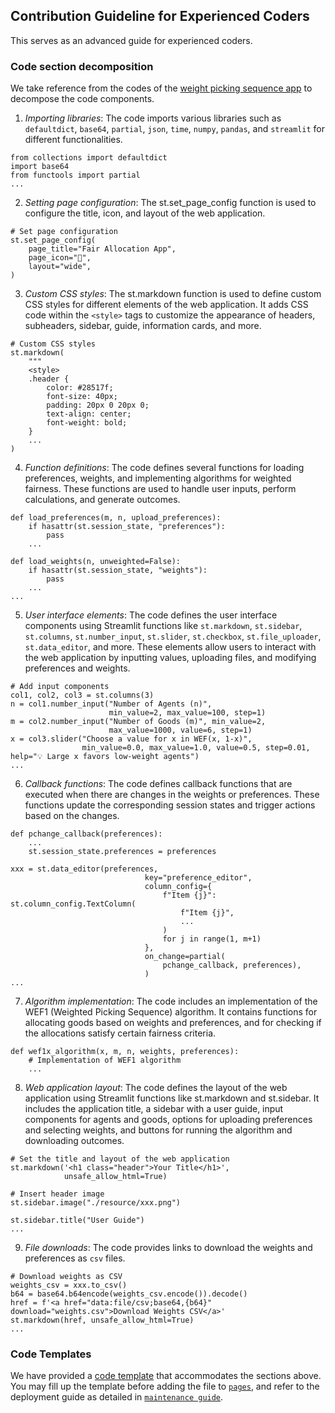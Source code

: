 ## Contribution Guideline for Experienced Coders

This serves as an advanced guide for experienced coders. 

### Code section decomposition

We take reference from the codes of the [weight picking sequence app](../pages/1_%F0%9F%8D%8A_Weighted_Picking_Sequence.py) to decompose the code components.

1. *Importing libraries*: The code imports various libraries such as `defaultdict`, `base64`, `partial`, `json`, `time`, `numpy`, `pandas`, and `streamlit` for different functionalities.

```
from collections import defaultdict
import base64
from functools import partial
...
```

2. *Setting page configuration*: The st.set_page_config function is used to configure the title, icon, and layout of the web application.

```
# Set page configuration
st.set_page_config(
    page_title="Fair Allocation App",
    page_icon="🍊",
    layout="wide",
)
```

3. *Custom CSS styles*: The st.markdown function is used to define custom CSS styles for different elements of the web application. It adds CSS code within the `<style>` tags to customize the appearance of headers, subheaders, sidebar, guide, information cards, and more.

```
# Custom CSS styles
st.markdown(
    """
    <style>
    .header {
        color: #28517f;
        font-size: 40px;
        padding: 20px 0 20px 0;
        text-align: center;
        font-weight: bold;
    }
    ...
)
```

4. *Function definitions*: The code defines several functions for loading preferences, weights, and implementing algorithms for weighted fairness. These functions are used to handle user inputs, perform calculations, and generate outcomes.

```
def load_preferences(m, n, upload_preferences):
    if hasattr(st.session_state, "preferences"):
        pass
    ...

def load_weights(n, unweighted=False):
    if hasattr(st.session_state, "weights"):
        pass
    ...
...
```

5. *User interface elements*: The code defines the user interface components using Streamlit functions like `st.markdown`, `st.sidebar`, `st.columns`, `st.number_input`, `st.slider`, `st.checkbox`, `st.file_uploader`, `st.data_editor`, and more. These elements allow users to interact with the web application by inputting values, uploading files, and modifying preferences and weights.

```
# Add input components
col1, col2, col3 = st.columns(3)
n = col1.number_input("Number of Agents (n)",
                      min_value=2, max_value=100, step=1)
m = col2.number_input("Number of Goods (m)", min_value=2,
                      max_value=1000, value=6, step=1)
x = col3.slider("Choose a value for x in WEF(x, 1-x)",
                min_value=0.0, max_value=1.0, value=0.5, step=0.01, help="💡 Large x favors low-weight agents")
...
```

6. *Callback functions*: The code defines callback functions that are executed when there are changes in the weights or preferences. These functions update the corresponding session states and trigger actions based on the changes.

```
def pchange_callback(preferences):
    ...
    st.session_state.preferences = preferences

xxx = st.data_editor(preferences,
                              key="preference_editor",
                              column_config={
                                  f"Item {j}": st.column_config.TextColumn(
                                      f"Item {j}",
                                      ...
                                  )
                                  for j in range(1, m+1)
                              },
                              on_change=partial(
                                  pchange_callback, preferences),
                              )
...
```

7. *Algorithm implementation*: The code includes an implementation of the WEF1 (Weighted Picking Sequence) algorithm. It contains functions for allocating goods based on weights and preferences, and for checking if the allocations satisfy certain fairness criteria.

```
def wef1x_algorithm(x, m, n, weights, preferences):
    # Implementation of WEF1 algorithm
    ...
```

8. *Web application layout*: The code defines the layout of the web application using Streamlit functions like st.markdown and st.sidebar. It includes the application title, a sidebar with a user guide, input components for agents and goods, options for uploading preferences and selecting weights, and buttons for running the algorithm and downloading outcomes.

```
# Set the title and layout of the web application
st.markdown('<h1 class="header">Your Title</h1>',
            unsafe_allow_html=True)

# Insert header image
st.sidebar.image("./resource/xxx.png")

st.sidebar.title("User Guide")
...
```

9. *File downloads*: The code provides links to download the weights and preferences as `csv` files.

```
# Download weights as CSV
weights_csv = xxx.to_csv()
b64 = base64.b64encode(weights_csv.encode()).decode()
href = f'<a href="data:file/csv;base64,{b64}" download="weights.csv">Download Weights CSV</a>'
st.markdown(href, unsafe_allow_html=True)
...
```

### Code Templates

We have provided a [code template](./template.py) that accommodates the sections above. You may fill up the template before adding the file to [`pages`](../pages/), and refer to the deployment guide as detailed in [`maintenance guide`](../maintenance/MAINTENANCE.md#run-on-cloud).
